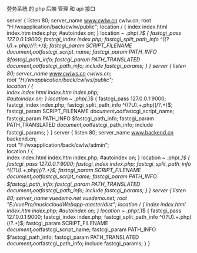 劳务系统 的 php 后端 管理 和 api 接口


server {
        listen       80;
        server_name  www.cwlw.cn cwlw.cn;
        root   "H:/wxapplication/back/cwlw/public";
        location / {
            index  index.html index.htm index.php;
            #autoindex  on;
        }
        location ~ \.php(.*)$ {
            fastcgi_pass   127.0.0.1:9000;
            fastcgi_index  index.php;
            fastcgi_split_path_info  ^((?U).+\.php)(/?.+)$;
            fastcgi_param  SCRIPT_FILENAME  $document_root$fastcgi_script_name;
            fastcgi_param  PATH_INFO  $fastcgi_path_info;
            fastcgi_param  PATH_TRANSLATED  $document_root$fastcgi_path_info;
            include        fastcgi_params;
        }
}
server {
        listen       80;
        server_name  www.cwlws.cn cwlws.cn;                                                       
        root   "H:/wxapplication/back/cwlws/public";                                                           
        location / {                                                      
            index  index.html index.htm index.php;                                                     
            #autoindex  on;
        }
        location ~ \.php(.*)$ {
            fastcgi_pass   127.0.0.1:9000;
            fastcgi_index  index.php;
            fastcgi_split_path_info  ^((?U).+\.php)(/?.+)$;
            fastcgi_param  SCRIPT_FILENAME  $document_root$fastcgi_script_name;
            fastcgi_param  PATH_INFO  $fastcgi_path_info;
            fastcgi_param  PATH_TRANSLATED  $document_root$fastcgi_path_info;
            include        fastcgi_params;
        }
}
server {
        listen       80;
        server_name  www.backend.cn backend.cn;                       
        root   "F:/wxapplication/back/cwlw/admin";                            
        location / {                  
            index  index.html index.htm index.php;
            #autoindex  on;
        }
        location ~ \.php(.*)$ {
            fastcgi_pass   127.0.0.1:9000;
            fastcgi_index  index.php;
            fastcgi_split_path_info  ^((?U).+\.php)(/?.+)$;
            fastcgi_param  SCRIPT_FILENAME  $document_root$fastcgi_script_name;
            fastcgi_param  PATH_INFO  $fastcgi_path_info;
            fastcgi_param  PATH_TRANSLATED  $document_root$fastcgi_path_info;
            include        fastcgi_params;
        }
}
server {
        listen       80;
        server_name  vuedemo.net vuedemo.net;
        root   "E:/vuePro/musiccloudWebapp-master/dist";
        location / {
            index  index.html index.htm index.php;
            #autoindex  on;
        }
        location ~ \.php(.*)$ {
            fastcgi_pass   127.0.0.1:9000;
            fastcgi_index  index.php;
            fastcgi_split_path_info  ^((?U).+\.php)(/?.+)$;
            fastcgi_param  SCRIPT_FILENAME  $document_root$fastcgi_script_name;
            fastcgi_param  PATH_INFO  $fastcgi_path_info;
            fastcgi_param  PATH_TRANSLATED  $document_root$fastcgi_path_info;
            include        fastcgi_params;
        }
}
